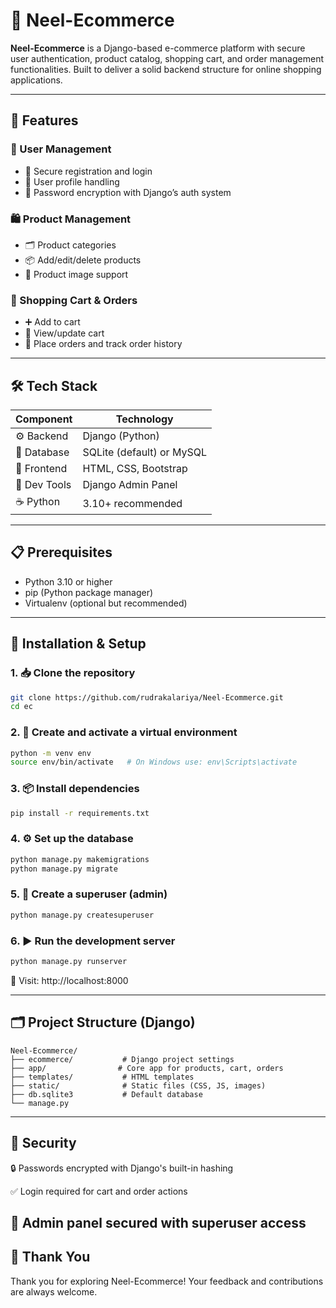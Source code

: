 # 🛒 Neel-Ecommerce

**Neel-Ecommerce** is a Django-based e-commerce platform with secure user authentication, product catalog, shopping cart, and order management functionalities. Built to deliver a solid backend structure for online shopping applications.

---

## 🚀 Features

### 👤 User Management
- 🔐 Secure registration and login
- 🧾 User profile handling
- 🔑 Password encryption with Django’s auth system

### 🛍️ Product Management
- 🗂️ Product categories
- 📦 Add/edit/delete products
- 📸 Product image support

### 🛒 Shopping Cart & Orders
- ➕ Add to cart
- 🧺 View/update cart
- 🧾 Place orders and track order history

---

## 🛠 Tech Stack

| Component      | Technology        |
|----------------|-------------------|
| ⚙️ Backend      | Django (Python)    |
| 💾 Database     | SQLite (default) or MySQL |
| 🎨 Frontend     | HTML, CSS, Bootstrap |
| 🧪 Dev Tools     | Django Admin Panel |
| ☕ Python        | 3.10+ recommended |

---

## 📋 Prerequisites

- Python 3.10 or higher
- pip (Python package manager)
- Virtualenv (optional but recommended)

---

## 🔧 Installation & Setup

### 1. 📥 Clone the repository

```bash
git clone https://github.com/rudrakalariya/Neel-Ecommerce.git
cd ec
```
### 2. 🧪 Create and activate a virtual environment
```bash
python -m venv env
source env/bin/activate   # On Windows use: env\Scripts\activate
```
### 3. 📦 Install dependencies
```bash
pip install -r requirements.txt
```
### 4. ⚙️ Set up the database
```bash
python manage.py makemigrations
python manage.py migrate
```
### 5. 👤 Create a superuser (admin)
```bash
python manage.py createsuperuser
```
### 6. ▶️ Run the development server
```bash
python manage.py runserver
```
🔗 Visit: http://localhost:8000

---

## 🗂️ Project Structure (Django)
```
Neel-Ecommerce/
├── ecommerce/           # Django project settings
├── app/                # Core app for products, cart, orders
├── templates/           # HTML templates
├── static/              # Static files (CSS, JS, images)
├── db.sqlite3           # Default database
└── manage.py
```
---

## 🔐 Security
🔒 Passwords encrypted with Django's built-in hashing

✅ Login required for cart and order actions

🔐 Admin panel secured with superuser access
---
## 🙏 Thank You
Thank you for exploring Neel-Ecommerce!
Your feedback and contributions are always welcome.

